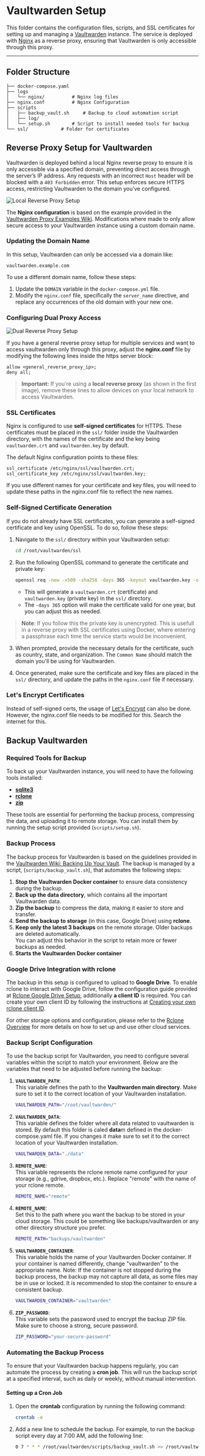 # Vaultwarden Setup

This folder contains the configuration files, scripts, and SSL certificates for setting up and managing a [Vaultwarden](https://github.com/dani-garcia/vaultwarden) instance. The service is deployed with [Nginx](https://nginx.org/) as a reverse proxy, ensuring that Vaultwarden is only accessible through this proxy.

---

## Folder Structure


```
├── docker-compose.yaml		
├── logs
│   └── nginx/			# Nginx log files
├── nginx.conf			# Nginx Configuration
├── scripts			
│   ├── backup_vault.sh		# Backup to cloud automation script
│   ├── log/
│   └── setup.sh		# Script to install needed tools for backup
└── ssl/            # Folder for certificates
```

## Reverse Proxy Setup for Vaultwarden

Vaultwarden is deployed behind a local Nginx reverse proxy to ensure it is only accessible via a specified domain, preventing direct access through the server’s IP address. Any requests with an incorrect `Host` header will be blocked with a `403 Forbidden` error. This setup enforces secure HTTPS access, restricting Vaultwarden to the domain you’ve configured.

![Local Reverse Proxy Setup](images/localproxy.png)

The **Nginx configuration** is based on the example provided in the [Vaultwarden Proxy Examples Wiki](https://github.com/dani-garcia/vaultwarden/wiki/Proxy-examples). Modifications where made to only allow  secure access to your Vaultwarden instance using a custom domain name. 

### Updating the Domain Name

In this setup, Vaultwarden can only be accessed via a domain like:

`vaultwarden.example.com`

To use a different domain name, follow these steps:

1. Update the `DOMAIN` variable in the `docker-compose.yml` file.
2. Modify the `nginx.conf` file, specifically the `server_name` directive, and replace any occurrences of the old domain with your new one.

### Configuring Dual Proxy Access

![Dual Reverse Proxy Setup](images/dualproxy.png)

If you have a general reverse proxy setup for multiple services and want to access vaultwarden only through this proxy, adjust the **nginx.conf** file by modifying the following lines inside the https server block:

```
allow <general_reverse_proxy_ip>;
deny all;
```

> **Important:** If you're using a **local reverse proxy** (as shown in the first image), remove these lines to allow devices on your local network to access Vaultwarden.

### SSL Certificates

Nginx is configured to use **self-signed certificates** for HTTPS. These certificates must be placed in the `ssl/` folder inside the Vaultwarden directory, with the names of the certificate and the key being `vaultwarden.crt` and `vaultwarden.key` by default.

The default Nginx configuration points to these files:

```
ssl_certificate /etc/nginx/ssl/vaultwarden.crt;
ssl_certificate_key /etc/nginx/ssl/vaultwarden.key;
```

If you use different names for your certificate and key files, you will need to update these paths in the nginx.conf file to reflect the new names.

### Self-Signed Certificate Generation

If you do not already have SSL certificates, you can generate a self-signed certificate and key using OpenSSL. To do so, follow these steps:

1. Navigate to the `ssl/` directory within your Vaultwarden setup:

    ```bash
    cd /root/vaultwarden/ssl
    ```

2. Run the following OpenSSL command to generate the certificate and private key:

    ```bash
    openssl req -new -x509 -sha256 -days 365 -keyout vaultwarden.key -out vaultwarden.crt -nodes
    ```

    - This will generate a `vaultwarden.crt` (certificate) and `vaultwarden.key` (private key) in the `ssl/` directory.
    - The `-days 365` option will make the certificate valid for one year, but you can adjust this as needed.
    
> **Note**: If you follow this the private key is unencrypted. This is usefull in a reverse proxy with SSL certificates using Docker, where entering a passphrase each time the service starts would be inconvenient.

3. When prompted, provide the necessary details for the certificate, such as country, state, and organization. The `Common Name` should match the domain you'll be using for Vaultwarden.

4. Once generated, make sure the certificate and key files are placed in the `ssl/` directory, and update the paths in the `nginx.conf` file if necessary.

### Let's Encrypt Certificates

Instead of self-signed certs, the usage of [Let's Encrypt](https://letsencrypt.org/) can also be done. However, the nginx.conf file needs to be modified for this. Search the internet for this.
 
## Backup Vaultwarden

### Required Tools for Backup

To back up your Vaultwarden instance, you will need to have the following tools installed:

- **[sqlite3](https://www.sqlite.org/download.html)**
- **[rclone](https://rclone.org/downloads/)**
- **[zip](https://infozip.sourceforge.io/)**

These tools are essential for performing the backup process, compressing the data, and uploading it to remote storage. You can install them by running the setup script provided (`scripts/setup.sh`).

### Backup Process

The backup process for Vaultwarden is based on the guidelines provided in the [Vaultwarden Wiki: Backing Up Your Vault](https://github.com/dani-garcia/vaultwarden/wiki/Backing-up-your-vault). The backup is managed by a script, (`scripts/backup_vault.sh`), that automates the following steps:

1. **Stop the Vaultwarden Docker container** to ensure data consistency during the backup.
2. **Back up the data directory**, which contains all the important Vaultwarden data.
3. **Zip the backup** to compress the data, making it easier to store and transfer.
4. **Send the backup to storage** (in this case, Google Drive) using **rclone**.
5. **Keep only the latest 3 backups** on the remote storage. Older backups are deleted automatically.  
   You can adjust this behavior in the script to retain more or fewer backups as needed.
6. **Starts the Vaultwarden Docker container**

### Google Drive Integration with rclone

The backup in this setup is configured to upload to **Google Drive**. To enable rclone to interact with Google Drive, follow the configuration guide provided at [Rclone Google Drive Setup](https://rclone.org/drive/), additionally **a client ID** is required. You can create your own client ID by following the instructions at [Creating your own rclone client ID](https://rclone.org/drive/#making-your-own-client-id).

For other storage options and configuration, please refer to the [Rclone Overview](https://rclone.org/overview/) for more details on how to set up and use other cloud services.

### Backup Script Configuration

To use the backup script for Vaultwarden, you need to configure several variables within the script to match your environment. Below are the variables that need to be adjusted before running the backup:

1. **`VAULTWARDEN_PATH`**:  
   This variable defines the path to the **Vaultwarden main directory**. Make sure to set it to the correct location of your Vaultwarden installation.
   ```bash
   VAULTWARDEN_PATH="/root/vaultwarden/"
   ```

2. **`VAULTWARDEN_DATA`**:  
   This variable defines the folder where all data related to vaultwarden is stored. By default this folder is caled **data**m defined in the docker-compose.yaml file. If you changes it make sure to set it to the correct location of your Vaultwarden installation.
   ```bash
   VAULTWARDEN_DATA="./data"
   ```
   
3. **`REMOTE_NAME`**:  
   This variable represents the rclone remote name configured for your storage (e.g., gdrive, dropbox, etc.). Replace "remote" with the name of your rclone remote.
   ```bash
   REMOTE_NAME="remote"
   ```
   
4. **`REMOTE_NAME`**:  
   Set this to the path where you want the backup to be stored in your cloud storage. This could be something like backups/vaultwarden or any other directory structure you prefer.
   ```bash
   REMOTE_PATH="backups/vaultwarden"
   ```
   
5. **`VAULTWARDEN_CONTAINER`**:  
   This variable holds the name of your Vaultwarden Docker container. If your container is named differently, change "vaultwarden" to the appropriate name.
   Note: If the container is not stopped during the backup process, the backup may not capture all data, as some files may be in use or locked. It is recommended to stop the container to ensure a consistent backup.
   ```bash
   VAULTWARDEN_CONTAINER="vaultwarden"
   ```

6. **`ZIP_PASSWORD`**:  
   This variable sets the password used to encrypt the backup ZIP file. Make sure to choose a strong, secure password.
   ```bash
   ZIP_PASSWORD="your-secure-password"
   ```
   
### Automating the Backup Process

To ensure that your Vaultwarden backup happens regularly, you can automate the process by creating a **cron job**. This will run the backup script at a specified interval, such as daily or weekly, without manual intervention.

#### Setting up a Cron Job

1. Open the **crontab** configuration by running the following command:
   ```bash
   crontab -e
   ```
   
2. Add a new line to schedule the backup. For example, to run the backup script every day at 7:00 AM, add the following line:
   ```bash
   0 7 * * * /root/vaultwarden/scripts/backup_vault.sh >> /root/vaultwarden/scripts/log/backup_vault.log 2>&1
   ```
